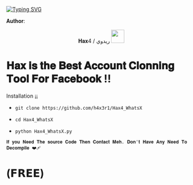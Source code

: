 [![Typing SVG](https://readme-typing-svg.demolab.com?font=Fira+Code&pause=1000&color=00F709&width=435&lines=ADVANCED+WHATSAPP+SMS+BOMBING+TOOL)](https://git.io/typing-svg)

𝐀𝐮𝐭𝐡𝐨𝐫:
<p align="center">
𝐇𝐚𝐱4 / ريدوي  <img src="https://emojis.slackmojis.com/emojis/images/1588315024/8823/hyperkitty.gif" width="35px"></i></b></h2>



# 𝐇𝐚𝐱 𝐢𝐬 𝐭𝐡𝐞 𝐁𝐞𝐬𝐭 𝐀𝐜𝐜𝐨𝐮𝐧𝐭 𝐂𝐥𝐨𝐧𝐧𝐢𝐧𝐠 𝐓𝐨𝐨𝐥 𝐅𝐨𝐫 𝐅𝐚𝐜𝐞𝐛𝐨𝐨𝐤 !!


Installation ¡¡

* `git clone https://github.com/h4x3r1/Hax4_WhatsX`

* `cd Hax4_WhatsX`

* `python Hax4_WhatsX.py`

`𝐈𝐟 𝐲𝐨𝐮 𝐍𝐞𝐞𝐝 𝐓𝐡𝐞 𝐬𝐨𝐮𝐫𝐜𝐞 𝐂𝐨𝐝𝐞 𝐓𝐡𝐞𝐧 𝐂𝐨𝐧𝐭𝐚𝐜𝐭 𝐌𝐞𝐡. 𝐃𝐨𝐧'𝐭 𝐇𝐚𝐯𝐞 𝐀𝐧𝐲 𝐍𝐞𝐞𝐝 𝐓𝐨 𝐃𝐞𝐜𝐨𝐦𝐩𝐢𝐥𝐞 ❤️‍🩹`

# (𝗙𝗥𝗘𝗘)
